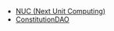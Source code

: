 - [NUC (Next Unit Computing)](https://en.wikipedia.org/wiki/Next_Unit_of_Computing)
- [ConstitutionDAO](https://en.wikipedia.org/wiki/ConstitutionDAO)
